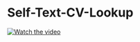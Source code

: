 # Self-Text-CV-Lookup

[![Watch the video](https://i.imgur.com/vKb2F1B.png)](https://youtu.be/vt5fpE0bzSY)